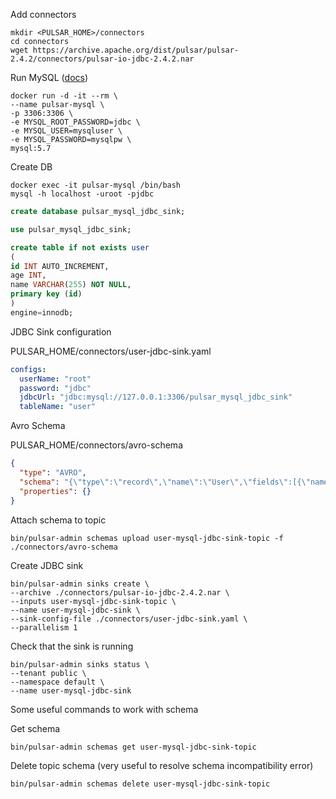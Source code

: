 
Add connectors


```shell
mkdir <PULSAR_HOME>/connectors
cd connectors
wget https://archive.apache.org/dist/pulsar/pulsar-2.4.2/connectors/pulsar-io-jdbc-2.4.2.nar
```


Run MySQL ([docs](https://pulsar.apache.org/docs/en/io-quickstart/#connect-pulsar-to-mysql))

```shell
docker run -d -it --rm \
--name pulsar-mysql \
-p 3306:3306 \
-e MYSQL_ROOT_PASSWORD=jdbc \
-e MYSQL_USER=mysqluser \
-e MYSQL_PASSWORD=mysqlpw \
mysql:5.7
```

Create DB
```shell
docker exec -it pulsar-mysql /bin/bash
mysql -h localhost -uroot -pjdbc
```

```sql
create database pulsar_mysql_jdbc_sink;

use pulsar_mysql_jdbc_sink;

create table if not exists user
(
id INT AUTO_INCREMENT,
age INT,
name VARCHAR(255) NOT NULL,
primary key (id)
)
engine=innodb;
```

JDBC Sink configuration

PULSAR_HOME/connectors/user-jdbc-sink.yaml
```yaml
configs:
  userName: "root"
  password: "jdbc"
  jdbcUrl: "jdbc:mysql://127.0.0.1:3306/pulsar_mysql_jdbc_sink"
  tableName: "user"
```

Avro Schema

PULSAR_HOME/connectors/avro-schema
```json
{
  "type": "AVRO",
  "schema": "{\"type\":\"record\",\"name\":\"User\",\"fields\":[{\"name\":\"id\",\"type\":[\"null\",\"int\"]},{\"name\":\"age\",\"type\":[\"null\",\"int\"]},{\"name\":\"name\",\"type\":[\"null\",\"string\"]}]}",
  "properties": {}
}

```

Attach schema to topic
```shell
bin/pulsar-admin schemas upload user-mysql-jdbc-sink-topic -f ./connectors/avro-schema
```

Create JDBC sink

```shell
bin/pulsar-admin sinks create \
--archive ./connectors/pulsar-io-jdbc-2.4.2.nar \
--inputs user-mysql-jdbc-sink-topic \
--name user-mysql-jdbc-sink \
--sink-config-file ./connectors/user-jdbc-sink.yaml \
--parallelism 1
```

Check that the sink is running

```shell
bin/pulsar-admin sinks status \
--tenant public \
--namespace default \
--name user-mysql-jdbc-sink
```

Some useful commands to work with schema

Get schema
```shell
bin/pulsar-admin schemas get user-mysql-jdbc-sink-topic
```

Delete topic schema (very useful to resolve schema incompatibility error)

```shell
bin/pulsar-admin schemas delete user-mysql-jdbc-sink-topic
```
